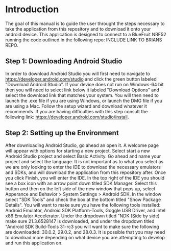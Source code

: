 # Introduction
The goal of this manual is to guide the user throught the steps necessary to take the application from this repository and to download it onto your android device. This application is designed to connect to a BlueFruit NRF52 running the code outlined in the following repo: INCLUDE LINK TO BRIANS REPO.  

## Step 1: Downloading Android Studio
In order to download Android Studio you will first need to navigate to https://developer.android.com/studio and click the green button labeled "Download Android Studio".  If your device does not run on Windows-64 bit then you will need to select link below it labeled "Download Options" and select the download link that matches your system.  You will then need to launch the .exe file if you are using Windows, or launch the DMG file if you are using a Mac.  Follow the setup wizard and download whatever it recommends.  If you are having difficulties with this step consult the following link: https://developer.android.com/studio/install.  

## Step 2: Setting up the Environment
After downloading Android Studio, go ahead an open it.  A welcome page will appear with options for starting a new project. Select start a new Android Studio project and select Basic Activity.  Go ahead and name your project and select the language.  It is not important as to what you select as we are only looking to enter the IDE to download the necessary emulators and SDKs, and will download the application from this repository after.  Once you click Finish, you will enter the IDE.  In the top right of the IDE you should see a box icon with an arrow point down titled SDK Manager.  Select this button and then on the left side of the new window that pops up, select Apperance and Behavior > System Settings > Android SDK.  In the window select "SDK Tools" and check the box at the bottom titled "Show Package Details".  You will want to make sure you have the following tools installed: Android Emulator, Android SDK Platform-Tools, Goggle USB Driver, and Intel x86 Emulator Accelerator.  Under the dropdown titled "NDK (Side by side) make sure 21.3.6528147 is downloaded, and under the dropdown titled "Android SDK Build-Tools 31-rc3 you will want to make sure the following are downloaded: 30.0.2, 29.0.2, and 28.0.3.  It is possible that you may need to download more depending on what device you are attempting to develop and run this application on.
